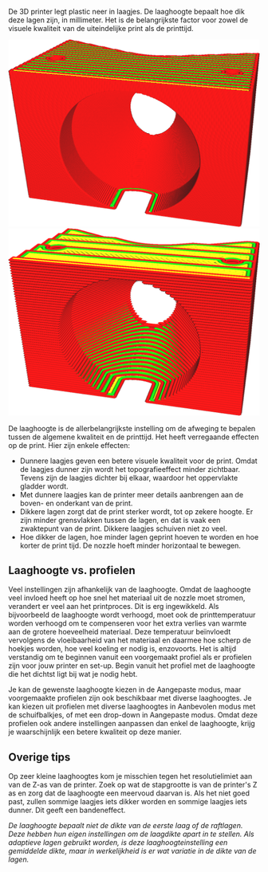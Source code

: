 De 3D printer legt plastic neer in laagjes. De laaghoogte bepaalt hoe dik deze lagen zijn, in millimeter. Het is de belangrijkste factor voor zowel de visuele kwaliteit van de uiteindelijke print als de printtijd.

![0.1mm laaghoogte](../../../articles/images/layer_height_0.1.png)
![0.3mm laaghoogte](../../../articles/images/layer_height_0.3.png)

De laaghoogte is de allerbelangrijkste instelling om de afweging te bepalen tussen de algemene kwaliteit en de printtijd. Het heeft verregaande effecten op de print. Hier zijn enkele effecten:
* Dunnere laagjes geven een betere visuele kwaliteit voor de print. Omdat de laagjes dunner zijn wordt het topografieeffect minder zichtbaar. Tevens zijn de laagjes dichter bij elkaar, waardoor het oppervlakte gladder wordt.
* Met dunnere laagjes kan de printer meer details aanbrengen aan de boven- en onderkant van de print.
* Dikkere lagen zorgt dat de print sterker wordt, tot op zekere hoogte. Er zijn minder grensvlakken tussen de lagen, en dat is vaak een zwaktepunt van de print. Dikkere laagjes schuiven niet zo veel.
* Hoe dikker de lagen, hoe minder lagen geprint hoeven te worden en hoe korter de print tijd. De nozzle hoeft minder horizontaal te bewegen.

Laaghoogte vs. profielen
----
Veel instellingen zijn afhankelijk van de laaghoogte. Omdat de laaghoogte veel invloed heeft op hoe snel het materiaal uit de nozzle moet stromen, verandert er veel aan het printproces. Dit is erg ingewikkeld. Als bijvoorbeeld de laaghoogte wordt verhoogd, moet ook de printtemperatuur worden verhoogd om te compenseren voor het extra verlies van warmte aan de grotere hoeveelheid materiaal. Deze temperatuur beïnvloedt vervolgens de vloeibaarheid van het materiaal en daarmee hoe scherp de hoekjes worden, hoe veel koeling er nodig is, enzovoorts. Het is altijd verstandig om te beginnen vanuit een voorgemaakt profiel als er profielen zijn voor jouw printer en set-up. Begin vanuit het profiel met de laaghoogte die het dichtst ligt bij wat je nodig hebt.

Je kan de gewenste laaghoogte kiezen in de Aangepaste modus, maar voorgemaakte profielen zijn ook beschikbaar met diverse laaghoogtes. Je kan kiezen uit profielen met diverse laaghoogtes in Aanbevolen modus met de schuifbalkjes, of met een drop-down in Aangepaste modus. Omdat deze profielen ook andere instellingen aanpassen dan enkel de laaghoogte, krijg je waarschijnlijk een betere kwaliteit op deze manier.

Overige tips
----
Op zeer kleine laaghoogtes kom je misschien tegen het resolutielimiet aan van de Z-as van de printer. Zoek op wat de stapgrootte is van de printer's Z as en zorg dat de laaghoogte een meervoud daarvan is. Als het niet goed past, zullen sommige laagjes iets dikker worden en sommige laagjes iets dunner. Dit geeft een bandeneffect.

*De laaghoogte bepaalt niet de dikte van de eerste laag of de raftlagen. Deze hebben hun eigen instellingen om de laagdikte apart in te stellen. Als adaptieve lagen gebruikt worden, is deze laaghoogteinstelling een gemiddelde dikte, maar in werkelijkheid is er wat variatie in de dikte van de lagen.*